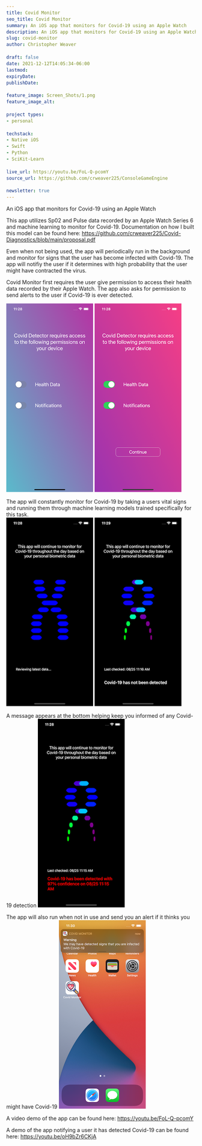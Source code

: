```yaml
---
title: Covid Monitor
seo_title: Covid Monitor
summary: An iOS app that monitors for Covid-19 using an Apple Watch
description: An iOS app that monitors for Covid-19 using an Apple Watch
slug: covid-monitor
author: Christopher Weaver

draft: false
date: 2021-12-12T14:05:34-06:00
lastmod: 
expiryDate: 
publishDate: 

feature_image: Screen_Shots/1.png
feature_image_alt: 

project types: 
- personal

techstack:
- Native iOS
- Swift
- Python
- SciKit-Learn

live_url: https://youtu.be/FoL-Q-pcomY
source_url: https://github.com/crweaver225/ConsoleGameEngine

newsletter: true
---
```


An iOS app that monitors for Covid-19 using an Apple Watch

This app utilizes Sp02 and Pulse data recorded by an Apple Watch Series 6 and machine learning to monitor for Covid-19. Documentation on how I built this model can be found here: https://github.com/crweaver225/Covid-Diagnostics/blob/main/proposal.pdf

Even when not being used, the app will periodically run in the background and monitor for signs that the user has become infected with Covid-19. The app will notifiy the user if it determines with high probability that the user might have contracted the virus. 

Covid Monitor first requires the user give permission to access their health data recorded by their Apple Watch. The app also asks for permission to send alerts to the user if Covid-19 is ever detected.

![PinController. Location](Screen_Shots/1.png)
![PinController. Location](Screen_Shots/2.png)

The app will constantly monitor for Covid-19 by taking a users vital signs and running them through machine learning models trained specifically for this task.   
![PinController. Location](Screen_Shots/3.png)
![PinController. Location](Screen_Shots/4.png)

A message appears at the bottom helping keep you informed of any Covid-19 detection
![PinController. Location](Screen_Shots/6.png)

The app will also run when not in use and send you an alert if it thinks you might have Covid-19
![PinController. Location](Screen_Shots/7.png)

A video demo of the app can be found here: https://youtu.be/FoL-Q-pcomY

A demo of the app notifying a user it has detected Covid-19 can be found here: https://youtu.be/oH9bZr6CKjA